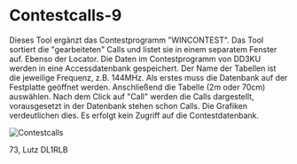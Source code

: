 # Contestcalls-9
 Dieses Tool ergänzt das Contestprogramm "WINCONTEST". Das Tool sortiert die "gearbeiteten" Calls und listet sie in einem separatem Fenster auf. Ebenso der Locator.
 Die Daten im Contestprogramm von DD3KU werden in eine Accessdatenbank gespeichert. Der Name der Tabellen ist die jeweilige Frequenz, z.B. 144MHz. Als erstes muss die Datenbank auf der Festplatte geöffnet werden. Anschließend die Tabelle (2m oder 70cm) auswählen. Nach dem Click auf "Call" werden die Calls dargestellt, vorausgesetzt in der Datenbank stehen schon Calls. Die Grafiken verdeutlichen dies. Es erfolgt kein Zugriff auf die Contestdatenbank. 
 
![Contestcalls](https://user-images.githubusercontent.com/69315366/89714996-ba322800-d9a2-11ea-837a-0adea6d606ed.jpg)
 
 73, Lutz DL1RLB

